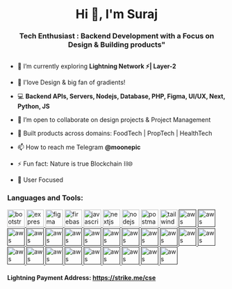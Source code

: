 <h1 align="center">Hi 👋, I'm Suraj</h1>
<h3 align="center">Tech Enthusiast : Backend Development with a Focus on Design & Building products"</h3>

<p align="left"> <a href="https://twitter.com/" target="blank"><img src="https://img.shields.io/twitter/follow/?logo=twitter&style=for-the-badge" alt="" /></a> </p>

- 🌱 I’m currently exploring **Lightning Network ⚡| Layer-2**

- 🎨 I'love Design & big fan of gradients!

- 💻  **Backend APIs, Servers, Nodejs, Database, PHP, Figma, UI/UX, Next, Python, JS**

- 👯 I’m open to collaborate on design projects & Project Management

- 📱 Built products across domains: FoodTech | PropTech | HealthTech 

- 📫 How to reach me Telegram **@moonepic**

- ⚡ Fun fact: Nature is true Blockchain ⛓️🌐

- 👥 User Focused

<h3 align="left">Languages and Tools:</h3>
<p align="left">
  <a href="https://getbootstrap.com" target="_blank" rel="noreferrer">
    <img src="https://www.vectorlogo.zone/logos/getbootstrap/getbootstrap-ar21.svg" alt="bootstrap" width="40" height="40"/>
  </a>
  <a href="https://expressjs.com" target="_blank" rel="noreferrer">
    <img src="https://www.vectorlogo.zone/logos/expressjs/expressjs-ar21.svg" alt="express" width="40" height="40"/>
  </a>
  <a href="https://www.figma.com/" target="_blank" rel="noreferrer">
    <img src="https://www.vectorlogo.zone/logos/figma/figma-icon.svg" alt="figma" width="40" height="40"/>
  </a>
  <a href="https://firebase.google.com/" target="_blank" rel="noreferrer">
    <img src="https://www.vectorlogo.zone/logos/firebase/firebase-icon.svg" alt="firebase" width="40" height="40"/>
  </a>
  <a href="https://developer.mozilla.org/en-US/docs/Web/JavaScript" target="_blank" rel="noreferrer">
    <img src="https://www.vectorlogo.zone/logos/javascript/javascript-icon.svg" alt="javascript" width="40" height="40"/>
  </a>
  <a href="https://nextjs.org/" target="_blank" rel="noreferrer">
    <img src="https://cdn.worldvectorlogo.com/logos/nextjs-2.svg" alt="nextjs" width="40" height="40"/>
  </a>
  <a href="https://nodejs.org" target="_blank" rel="noreferrer">
    <img src="https://www.vectorlogo.zone/logos/nodejs/nodejs-ar21.svg" alt="nodejs" width="40" height="40"/>
  </a>
  <a href="https://postman.com" target="_blank" rel="noreferrer">
    <img src="https://www.vectorlogo.zone/logos/getpostman/getpostman-icon.svg" alt="postman" width="40" height="40"/>
  </a>
  <a href="https://tailwindcss.com/" target="_blank" rel="noreferrer">
    <img src="https://www.vectorlogo.zone/logos/tailwindcss/tailwindcss-icon.svg" alt="tailwind" width="40" height="40"/>
  </a>
 <a href="" target="_blank" rel="noreferrer">
    <img src="https://www.vectorlogo.zone/logos/amazon_aws/amazon_aws-ar21.svg" alt="aws" width="40" height="40"/>
  </a>

 <a href="" target="_blank" rel="noreferrer">
    <img src="https://www.vectorlogo.zone/logos/cloudflare/cloudflare-ar21.svg" alt="aws" width="40" height="40"/>
  </a>
 <a href="" target="_blank" rel="noreferrer">
    <img src="https://www.vectorlogo.zone/logos/digitalocean/digitalocean-icon.svg" alt="aws" width="40" height="40"/>
  </a>
 <a href="" target="_blank" rel="noreferrer">
    <img src="https://www.vectorlogo.zone/logos/golang/golang-ar21.svg" alt="aws" width="40" height="40"/>
  </a>
 <a href="" target="_blank" rel="noreferrer">
    <img src="https://www.vectorlogo.zone/logos/google_cloud/google_cloud-ar21.svg" alt="aws" width="40" height="40"/>
  </a>
 <a href="" target="_blank" rel="noreferrer">
    <img src="https://www.vectorlogo.zone/logos/graphql/graphql-icon.svg" alt="aws" width="40" height="40"/>
  </a>
 <a href="" target="_blank" rel="noreferrer">
    <img src="https://www.vectorlogo.zone/logos/hasuraio/hasuraio-icon.svg" alt="aws" width="40" height="40"/>
  </a>
 <a href="" target="_blank" rel="noreferrer">
    <img src="https://www.vectorlogo.zone/logos/adobe_illustrator/adobe_illustrator-ar21.svg" alt="aws" width="40" height="40"/>
  </a>
   <a href="" target="_blank" rel="noreferrer">
    <img src="https://www.vectorlogo.zone/logos/amazon_ecs/amazon_ecs-ar21.svg" alt="aws" width="40" height="40"/>
  </a>
 <a href="" target="_blank" rel="noreferrer">
    <img src="https://www.vectorlogo.zone/logos/json/json-ar21.svg" alt="aws" width="40" height="40"/>
  </a>
 <a href="" target="_blank" rel="noreferrer">
    <img src="https://www.vectorlogo.zone/logos/jupyter/jupyter-icon.svg" alt="aws" width="40" height="40"/>
  </a>
 <a href="" target="_blank" rel="noreferrer">
    <img src="https://www.vectorlogo.zone/logos/linux/linux-icon.svg" alt="aws" width="40" height="40"/>
  </a>
 <a href="" target="_blank" rel="noreferrer">
    <img src="https://www.vectorlogo.zone/logos/letsencrypt/letsencrypt-icon.svg" alt="aws" width="40" height="40"/>
  </a>
 <a href="" target="_blank" rel="noreferrer">
    <img src="https://www.vectorlogo.zone/logos/python/python-icon.svg" alt="aws" width="40" height="40"/>
  </a>
 <a href="" target="_blank" rel="noreferrer">
    <img src="https://www.vectorlogo.zone/logos/upi/upi-ar21.svg" alt="aws" width="40" height="40"/>
  </a>
 <a href="" target="_blank" rel="noreferrer">
    <img src="https://www.vectorlogo.zone/logos/postgresql/postgresql-icon.svg" alt="aws" width="40" height="40"/>
  </a>
 <a href="" target="_blank" rel="noreferrer">
    <img src="https://www.vectorlogo.zone/logos/sketchapp/sketchapp-ar21.svg" alt="aws" width="40" height="40"/>
  </a>
 <a href="" target="_blank" rel="noreferrer">
    <img src="https://www.vectorlogo.zone/logos/slack/slack-icon.svg" alt="aws" width="40" height="40"/>
  </a>
 <a href="" target="_blank" rel="noreferrer">
    <img src="https://www.vectorlogo.zone/logos/sendwyre/sendwyre-icon.svg" alt="aws" width="40" height="40"/>
  </a>
 <a href="" target="_blank" rel="noreferrer">
    <img src="https://www.vectorlogo.zone/logos/zoho/zoho-icon.svg" alt="aws" width="40" height="40"/>
  </a>
 <a href="" target="_blank" rel="noreferrer">
    <img src="https://www.vectorlogo.zone/logos/zapier/zapier-ar21.svg" alt="aws" width="40" height="40"/>
  </a>
 <a href="" target="_blank" rel="noreferrer">
    <img src="https://www.vectorlogo.zone/logos/docker/docker-icon.svg" alt="aws" width="40" height="40"/>
  </a>
</p>
<h4 align="left">Lightning Payment Address: <a href="https://strike.me/cse/">https://strike.me/cse </a></h4>
<h3 align="left"></h3>
